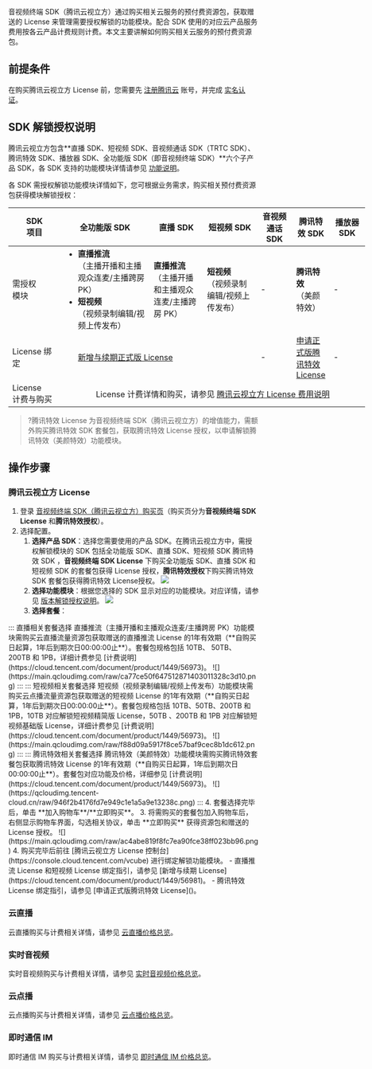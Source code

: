 音视频终端 SDK（腾讯云视立方）通过购买相关云服务的预付费资源包，获取赠送的 License 来管理需要授权解锁的功能模块。配合 SDK 使用的对应云产品服务费用按各云产品计费规则计费。本文主要讲解如何购买相关云服务的预付费资源包。

## 前提条件

在购买腾讯云视立方 License 前，您需要先 [注册腾讯云](https://cloud.tencent.com/document/product/378/17985) 账号，并完成 [实名认证](https://cloud.tencent.com/document/product/378/3629)。

[](id:key)
## SDK 解锁授权说明
腾讯云视立方包含**直播 SDK、短视频 SDK、音视频通话 SDK（TRTC SDK）、腾讯特效 SDK、播放器 SDK、全功能版 SDK（即音视频终端 SDK）**六个子产品 SDK，各 SDK 支持的功能模块详情请参见 [功能说明](https://cloud.tencent.com/document/product/1449/58912)。

各 SDK 需授权解锁功能模块详情如下，您可根据业务需求，购买相关预付费资源包获得模块解锁授权：

<table style="width:718px;">
<tr>
<th style ="position:relative;" >
  <div class="tablestyle"></div>
  <div class="th1">SDK</div>
  <div class="th2">项目</div></th>
<th width=25%>全功能版 SDK</th>
<th width=15%>直播 SDK</th>
<th width=15%>短视频 SDK</th>
<th width=10%>音视频通话 SDK</th>
<th width=10%>腾讯特效 SDK</th>
<th width=10%>播放器 SDK</th>
</tr>
</thead>
<tbody>
<tr>
<td>需授权<br>模块</td>
<td style="text-align:left"><ul style="margin:0">
<li><b>直播推流</b><br>（主播开播和主播观众连麦/主播跨房 PK）</li>
<li><b>短视频</b><br>（视频录制编辑/视频上传发布）</li></ul></td>
<td><b>直播推流</b><br>（主播开播和主播观众连麦/主播跨房 PK）</td>
<td><b>短视频</b><br>（视频录制编辑/视频上传发布）</td>
<td>-</td>
<td><b>腾讯特效</b><br>（美颜特效）</td>
<td>-</td>
</tr>
<tr>
<td>License 绑定</td>
<td style="text-align:left" colspan=3><ul style="margin:0"><a href="">新增与续期正式版 License</a>
</ul></td>
<td>-</td>
<td><a href="">申请正式版腾讯特效 License</a></td>
<td>-</td>
</tr>
<tr>
<td>License<br>计费与购买</td>
<td colspan=6 style="text-align:center">License 计费详情和购买，请参见 <a href="https://cloud.tencent.com/document/product/1449/56973#License">腾讯云视立方 License 费用说明</a></td>
</tr>
</tbody></table>


> ?腾讯特效 License 为音视频终端 SDK（腾讯云视立方）的增值能力，需额外购买腾讯特效 SDK 套餐包，获取腾讯特效 License 授权，以申请解锁腾讯特效（美颜特效）功能模块。

## 操作步骤
### 腾讯云视立方 License
1. 登录 [音视频终端 SDK（腾讯云视立方）购买页](https://buy.cloud.tencent.com/vcube)（购买页分为**音视频终端 SDK License** 和**腾讯特效授权**）。
2. 选择配置。
   1. **选择产品 SDK**：选择您需要使用的产品 SDK。在腾讯云视立方中，需授权解锁模块的 SDK 包括全功能版 SDK、直播 SDK、短视频 SDK 腾讯特效 SDK ，**音视频终端 SDK License** 下购买全功能版 SDK、直播 SDK 和短视频 SDK 的套餐包获得 License 授权，**腾讯特效授权**下购买腾讯特效 SDK 套餐包获得腾讯特效 License授权。
  ![](https://qcloudimg.tencent-cloud.cn/raw/45eba1e89a4c3bbdae0bbd98d31039c9.png)
   2. **选择功能模块**：根据您选择的 SDK 显示对应的功能模块。对应详情，请参见 [版本解锁授权说明](#key)。
![](https://main.qcloudimg.com/raw/e328b606e470fce8f2b3ec3f5b23ea15.png)
   3. **选择套餐**：
<dx-tabs>
::: 直播相关套餐选择
直播推流（主播开播和主播观众连麦/主播跨房 PK）功能模块需购买云直播流量资源包获取赠送的直播推流 License 的1年有效期（**自购买日起算，1年后到期次日00:00:00止**）。套餐包规格包括 10TB、 50TB、 200TB 和 1PB，详细计费参见 [计费说明](https://cloud.tencent.com/document/product/1449/56973)。
![](https://main.qcloudimg.com/raw/ca77ce50f647512871403011328c3d10.png)
:::
::: 短视频相关套餐选择
短视频（视频录制编辑/视频上传发布）功能模块需购买云点播流量资源包获取赠送的短视频 License 的1年有效期（**自购买日起算，1年后到期次日00:00:00止**）。套餐包规格包括 10TB、50TB、200TB 和 1PB，10TB 对应解锁短视频精简版 License，50TB 、200TB 和 1PB 对应解锁短视频基础版 License，详细计费参见 [计费说明](https://cloud.tencent.com/document/product/1449/56973)。
![](https://main.qcloudimg.com/raw/f88d09a5917f8ce57baf9cec8b1dc612.png)
:::
::: 腾讯特效相关套餐选择
腾讯特效（美颜特效）功能模块需购买腾讯特效套餐包获取腾讯特效 License 的1年有效期（**自购买日起算，1年后到期次日00:00:00止**）。套餐包对应功能及价格，详细参见 [计费说明](https://cloud.tencent.com/document/product/1449/56973)。
![](https://qcloudimg.tencent-cloud.cn/raw/946f2b4176fd7e949c1e1a5a9e13238c.png)
:::
</dx-tabs>
   4. 套餐选择完毕后，单击 **加入购物车**/**立即购买**。
3. 将需购买的套餐包加入购物车后，右侧显示购物车界面，勾选相关协议，单击 **立即购买** 获得资源包和赠送的 License 授权。
   ![](https://main.qcloudimg.com/raw/ac4abe819f8fc7ea90fce38ff023bb96.png)
4. 购买完毕后前往 [腾讯云视立方 License 控制台](https://console.cloud.tencent.com/vcube) 进行绑定解锁功能模块。
   - 直播推流 License 和短视频 License 绑定指引，请参见 [新增与续期 License](https://cloud.tencent.com/document/product/1449/56981)。
   - 腾讯特效 License 绑定指引，请参见 [申请正式版腾讯特效 License]()。

### 云直播
云直播购买与计费相关详情，请参见 [云直播价格总览](https://cloud.tencent.com/document/product/267/52662)。

### 实时音视频
实时音视频购买与计费相关详情，请参见 [实时音视频价格总览](https://cloud.tencent.com/document/product/647/17157)。

### 云点播
云点播购买与计费相关详情，请参见 [云点播价格总览](https://cloud.tencent.com/document/product/266/2838)。

### 即时通信 IM
即时通信 IM 购买与计费相关详情，请参见 [即时通信 IM 价格总览](https://cloud.tencent.com/document/product/269/40267)。
